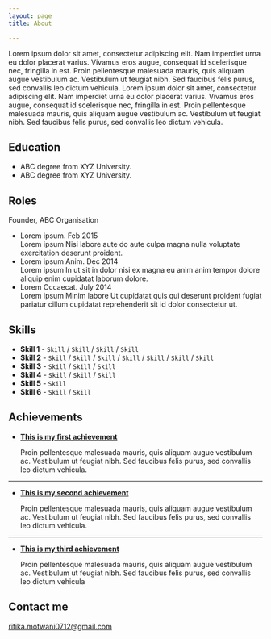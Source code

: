 ```yaml
---
layout: page
title: About

---
```


Lorem ipsum dolor sit amet, consectetur adipiscing elit. Nam imperdiet urna eu dolor placerat varius. Vivamus eros augue, consequat id scelerisque nec, fringilla in est. Proin pellentesque malesuada mauris, quis aliquam augue vestibulum ac. Vestibulum ut feugiat nibh. Sed faucibus felis purus, sed convallis leo dictum vehicula. Lorem ipsum dolor sit amet, consectetur adipiscing elit. Nam imperdiet urna eu dolor placerat varius. Vivamus eros augue, consequat id scelerisque nec, fringilla in est. Proin pellentesque malesuada mauris, quis aliquam augue vestibulum ac. Vestibulum ut feugiat nibh. Sed faucibus felis purus, sed convallis leo dictum vehicula.  


## Education

* ABC degree from XYZ University.
* ABC degree from XYZ University.

## Roles

Founder, ABC Organisation



<ul class="timeline">
  <!-- Item 1 -->
  <li>
    <div class="direction-r">
      <div class="flag-wrapper">
        <span class="hexa"></span>
        <span class="flag">Lorem ipsum.</span>
        <span class="time-wrapper"><span class="time">Feb 2015</span></span>
      </div>
      <div class="desc">Lorem ipsum Nisi labore aute do aute culpa magna nulla voluptate exercitation deserunt proident.</div>
    </div>
  </li>

  <!-- Item 2 -->
  <li>
    <div class="direction-l">
      <div class="flag-wrapper">
        <span class="hexa"></span>
        <span class="flag">Lorem ipsum Anim.</span>
        <span class="time-wrapper"><span class="time">Dec 2014</span></span>
      </div>
      <div class="desc">Lorem ipsum In ut sit in dolor nisi ex magna eu anim anim tempor dolore aliquip enim cupidatat laborum dolore.</div>
    </div>
  </li>

  <!-- Item 3 -->
  <li>
    <div class="direction-r">
      <div class="flag-wrapper">
        <span class="hexa"></span>
        <span class="flag">Lorem Occaecat.</span>
        <span class="time-wrapper"><span class="time">July 2014</span></span>
      </div>
      <div class="desc">Lorem ipsum Minim labore Ut cupidatat quis qui deserunt proident fugiat pariatur cillum cupidatat reprehenderit sit id dolor consectetur ut.</div>
    </div>
  </li>
</ul>


<div id="tuna"></div>

## Skills

* **Skill 1** - `Skill` / `Skill` / `Skill` / `Skill`
* **Skill 2** - `Skill` / `Skill` / `Skill` / `Skill` / `Skill` / `Skill` / `Skill`
* **Skill 3** - `Skill` / `Skill` / `Skill`
* **Skill 4** - `Skill` / `Skill` / `Skill` 
* **Skill 5** - `Skill`
* **Skill 6** - `Skill` / `Skill` 
    
    
## Achievements


* [**This is my first achievement**](#) 
   
   Proin pellentesque malesuada mauris, quis aliquam augue vestibulum ac. Vestibulum ut feugiat nibh. Sed faucibus felis purus, sed convallis leo dictum vehicula.

***

* [**This is my second achievement**](#) 

    Proin pellentesque malesuada mauris, quis aliquam augue vestibulum ac. Vestibulum ut feugiat nibh. Sed faucibus felis purus, sed convallis leo dictum vehicula.

***

* [**This is my third achievement**](#) 

   Proin pellentesque malesuada mauris, quis aliquam augue vestibulum ac. Vestibulum ut feugiat nibh. Sed faucibus felis purus, sed convallis leo dictum vehicula


## Contact me

[ritika.motwani0712@gmail.com](mailto:ritika.motwani0712@gmail.com)